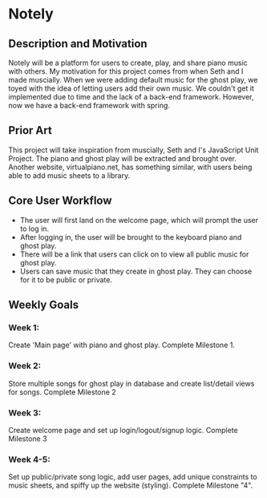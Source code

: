 # Notely

## Description and Motivation

Notely will be a platform for users to create, play, and share piano music with others.
My motivation for this project comes from when Seth and I made muscially. 
When we were adding default music for the ghost play, we toyed with the idea of letting users add their own music. 
We couldn't get it implemented due to time and the lack of a back-end framework. 
However, now we have a back-end framework with spring.

## Prior Art

This project will take inspiration from muscially, Seth and I's JavaScript Unit Project. The piano and ghost play will be extracted and brought over.
Another website, virtualpiano.net, has something similar, with users being able to add music sheets to a library.

## Core User Workflow 

- The user will first land on the welcome page, which will prompt the user to log in.
- After logging in, the user will be brought to the keyboard piano and ghost play.
- There will be a link that users can click on to view all public music for ghost play.
- Users can save music that they create in ghost play. 
  They can choose for it to be public or private.
  
## Weekly Goals

### Week 1:

Create 'Main page' with piano and ghost play. 
Complete Milestone 1.

### Week 2:

Store multiple songs for ghost play in database and create list/detail views for songs.
Complete Milestone 2

### Week 3:

Create welcome page and set up login/logout/signup logic. 
Complete Milestone 3

### Week 4-5:

Set up public/private song logic, add user pages, add unique constraints to music sheets, and spiffy up the website (styling).
Complete Milestone "4".